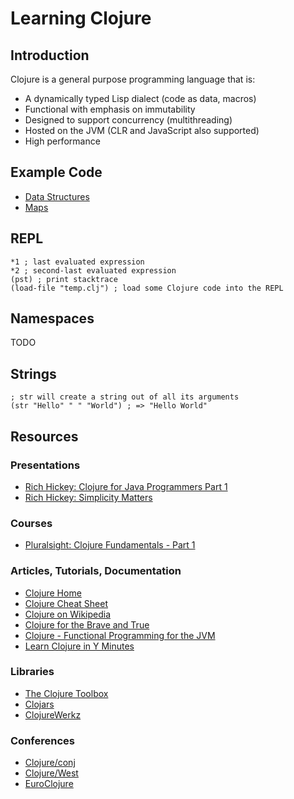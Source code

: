 # Learning Clojure

## Introduction

Clojure is a general purpose programming language that is:

* A dynamically typed Lisp dialect (code as data, macros)
* Functional with emphasis on immutability
* Designed to support concurrency (multithreading)
* Hosted on the JVM (CLR and JavaScript also supported)
* High performance

## Example Code

* [Data Structures](src/data-structures.clj)
* [Maps](src/maps.clj)

## REPL

```
*1 ; last evaluated expression
*2 ; second-last evaluated expression
(pst) ; print stacktrace
(load-file "temp.clj") ; load some Clojure code into the REPL
```

## Namespaces

TODO

## Strings

```
; str will create a string out of all its arguments
(str "Hello" " " "World") ; => "Hello World"
```

## Resources

### Presentations

* [Rich Hickey: Clojure for Java Programmers Part 1](https://www.youtube.com/watch?v=P76Vbsk_3J0)
* [Rich Hickey: Simplicity Matters](https://www.youtube.com/watch?v=rI8tNMsozo0)

### Courses

* [Pluralsight: Clojure Fundamentals - Part 1](http://www.pluralsight.com/courses/clojure-fundamentals-part-one)

### Articles, Tutorials, Documentation

* [Clojure Home](http://clojure.org)
* [Clojure Cheat Sheet](http://clojure.org/cheatsheet)
* [Clojure on Wikipedia](https://en.wikipedia.org/wiki/Clojure)
* [Clojure for the Brave and True](http://www.braveclojure.com/)
* [Clojure - Functional Programming for the JVM](http://java.ociweb.com/mark/clojure/article.html)
* [Learn Clojure in Y Minutes](http://learnxinyminutes.com/docs/clojure/)

### Libraries

* [The Clojure Toolbox](http://www.clojure-toolbox.com)
* [Clojars](https://clojars.org)
* [ClojureWerkz](http://clojurewerkz.org)

### Conferences

* [Clojure/conj](http://clojure-conj.org)
* [Clojure/West](http://clojurewest.org)
* [EuroClojure](http://euroclojure.org)

